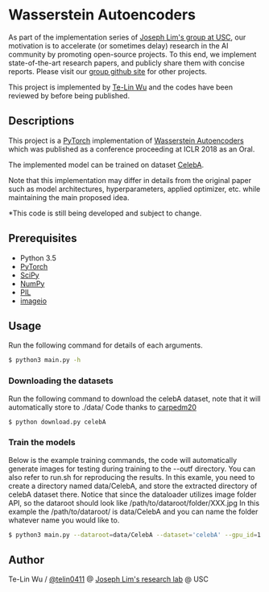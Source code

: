 # Wasserstein Autoencoders

As part of the implementation series of [Joseph Lim's group at USC](http://csail.mit.edu/~lim), our motivation is to accelerate (or sometimes delay) research in the AI community by promoting open-source projects. To this end, we implement state-of-the-art research papers, and publicly share them with concise reports. Please visit our [group github site](https://github.com/gitlimlab) for other projects.

This project is implemented by [Te-Lin Wu](https://github.com/telin0411) and the codes have been reviewed by []() before being published.

## Descriptions
This project is a [PyTorch](http://pytorch.org) implementation of [Wasserstein Autoencoders](https://arxiv.org/pdf/1711.01558.pdf) which was published as a conference proceeding at ICLR 2018 as an Oral.

The implemented model can be trained on dataset [CelebA](http://mmlab.ie.cuhk.edu.hk/projects/CelebA.html).

Note that this implementation may differ in details from the original paper such as model architectures, hyperparameters, applied optimizer, etc. while maintaining the main proposed idea.

\*This code is still being developed and subject to change.

## Prerequisites

- Python 3.5
- [PyTorch](http://pytorch.org)
- [SciPy](http://www.scipy.org/install.html)
- [NumPy](http://www.numpy.org/)
- [PIL](http://pillow.readthedocs.io/en/3.1.x/installation.html)
- [imageio](https://imageio.github.io/)

## Usage
Run the following command for details of each arguments.
```bash
$ python3 main.py -h
```

### Downloading the datasets
Run the following command to download the celebA dataset, note that it will automatically store to ./data/
Code thanks to [carpedm20](https://github.com/carpedm20/DCGAN-tensorflow)
```bash
$ python download.py celebA
```

### Train the models
Below is the example training commands, the code will automatically generate images for testing during training to the --outf directory.
You can also refer to run.sh for reproducing the results.
In this examle, you need to create a directory named data/CelebA, and store the extracted directory of celebA dataset there.
Notice that since the dataloader utilizes image folder API, so the dataroot should look like /path/to/dataroot/folder/XXX.jpg
In this example the /path/to/dataroot/ is data/CelebA and you can name the folder whatever name you would like to.
```bash
$ python3 main.py --dataroot=data/CelebA --dataset='celebA' --gpu_id=1 --cuda --noise='add_noise' --outf=gan_outputs/ --mode='gan'
```

## Author

Te-Lin Wu / [@telin0411](https://github.com/telin0411) @ [Joseph Lim's research lab](https://github.com/gitlimlab) @ USC
